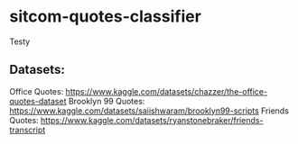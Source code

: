 # sitcom-quotes-classifier

Testy

## Datasets:
Office Quotes: https://www.kaggle.com/datasets/chazzer/the-office-quotes-dataset 
Brooklyn 99 Quotes: https://www.kaggle.com/datasets/saiishwaram/brooklyn99-scripts
Friends Quotes: https://www.kaggle.com/datasets/ryanstonebraker/friends-transcript
